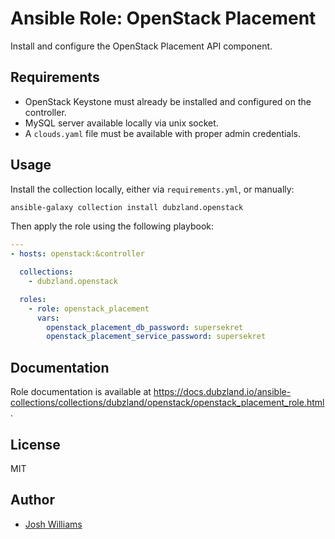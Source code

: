 # Ansible Role: OpenStack Placement

Install and configure the OpenStack Placement API component.

## Requirements

- OpenStack Keystone must already be installed and configured on the
  controller.
- MySQL server available locally via unix socket.
- A `clouds.yaml` file must be available with proper admin credentials.

## Usage

Install the collection locally, either via `requirements.yml`, or manually:

```bash
ansible-galaxy collection install dubzland.openstack
```

Then apply the role using the following playbook:

```yaml
---
- hosts: openstack:&controller

  collections:
    - dubzland.openstack

  roles:
    - role: openstack_placement
      vars:
        openstack_placement_db_password: supersekret
        openstack_placement_service_password: supersekret
```

## Documentation

Role documentation is available at <https://docs.dubzland.io/ansible-collections/collections/dubzland/openstack/openstack_placement_role.html>.

## License

MIT

## Author

- [Josh Williams](https://dubzland.com)
